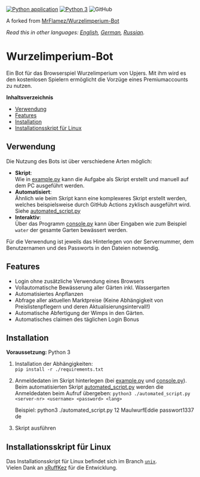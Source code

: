 [![Python application](https://github.com/MasterZydra/WurzelimperiumBot/actions/workflows/python-app.yml/badge.svg)](https://github.com/MasterZydra/WurzelimperiumBot/actions/workflows/python-app.yml)
[![Python 3](https://img.shields.io/badge/python-3-blue.svg)](https://www.python.org/)
![GitHub](https://img.shields.io/github/license/MasterZydra/WurzelimperiumBot)

A forked from [MrFlamez/Wurzelimperium-Bot](https://github.com/MrFlamez/Wurzelimperium-Bot)

*Read this in other languages: [English](README.md), [German](README.de.md), [Russian](README.ru.md).*

# Wurzelimperium-Bot
Ein Bot für das Browserspiel Wurzelimperium von Upjers. Mit ihm wird es den kostenlosen Spielern ermöglicht die Vorzüge eines Premiumaccounts zu nutzen.

**Inhaltsverzeichnis**
- [Verwendung](#verwendung)
- [Features](#features)
- [Installation](#installation)
- [Installationsskript für Linux](#installationsskript-für-linux)

## Verwendung
Die Nutzung des Bots ist über verschiedene Arten möglich:
- **Skript**:  
Wie in [example.py](./example.py) kann die Aufgabe als Skript erstellt und manuell auf dem PC ausgeführt werden.
- **Automatisiert**:  
Ähnlich wie beim Skript kann eine komplexeres Skript erstellt werden, welches beispielsweise durch GitHub Actions zyklisch ausgeführt wird. Siehe [automated_script.py](./automated_script.py)
- **Interaktiv**:  
Über das Programm [console.py](./console.py) kann über Eingaben wie zum Beispiel `water` der gesamte Garten bewässert werden.

Für die Verwendung ist jeweils das Hinterlegen von der Servernummer, dem Benutzernamen und des Passworts in den Dateien notwendig.

## Features
- Login ohne zusätzliche Verwendung eines Browsers
- Vollautomatische Bewässerung aller Gärten inkl. Wassergarten
- Automatisiertes Anpflanzen
- Abfrage aller aktuellen Marktpreise (Keine Abhängigkeit von Preislistenpflegern und deren Aktualisierungsintervall!)
- Automatische Abfertigung der Wimps in den Gärten.
- Automatisches claimen des täglichen Login Bonus

## Installation
**Voraussetzung:** Python 3
1. Installation der Abhängigkeiten:  
`pip install -r ./requirements.txt`
2. Anmeldedaten im Skript hinterlegen (bei [example.py](./example.py) und [console.py](./console.py)).  
   Beim automatisierten Skript [automated_script.py](./automated_script.py) werden die Anmeldedaten beim Aufruf übergeben:
   `python3 ./automated_script.py <server-nr> <username> <password> <lang>`
   
   Beispiel: python3 ./automated_script.py 12 MaulwurfEddie passwort1337 de
3. Skript ausführen

## Installationsskript für Linux
Das Installationsskript für Linux befindet sich im Branch [`unix`](https://github.com/MasterZydra/WurzelimperiumBot/tree/unix).  
Vielen Dank an [xRuffKez](https://github.com/xRuffKez) für die Entwicklung.
